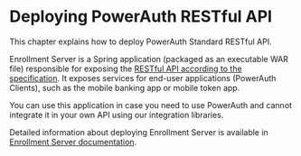 # Deploying PowerAuth RESTful API

This chapter explains how to deploy PowerAuth Standard RESTful API.

Enrollment Server is a Spring application (packaged as an executable WAR file) responsible for exposing the [RESTful API according to the specification](https://github.com/wultra/powerauth-crypto/blob/develop/docs/Standard-RESTful-API.md). It exposes services for end-user applications (PowerAuth Clients), such as the mobile banking app or mobile token app.

You can use this application in case you need to use PowerAuth and cannot integrate it in your own API using our integration libraries.

Detailed information about deploying Enrollment Server is available in [Enrollment Server documentation](https://github.com/wultra/enrollment-server/blob/develop/docs/Deploying-Enrollment-Server.md).
